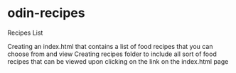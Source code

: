 # odin-recipes
Recipes List

Creating an index.html that contains a list of food recipes that you can choose from and view
Creating recipes folder to include all sort of food recipes that can be viewed upon clicking on the link on the index.html page
